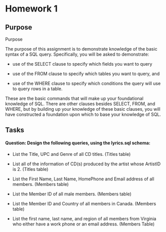 
# Homework 1



## Purpose

Purpose 

The purpose of this assignment is to demonstrate knowledge of the basic syntax of a SQL query. Specifically, you will be asked to demonstrate:

- use of the SELECT clause to specify which fields you want to query

- use of the FROM clause to specify which tables you want to query, and 

- use of the WHERE clause to specify which conditions the query will use to query rows in a table.

These are the basic commands that will make up your foundational knowledge of SQL. There are other clauses besides SELECT, FROM, and WHERE, but by building up your knowledge of these basic clauses, you will have constructed a foundation upon which to base your knowledge of SQL.


## Tasks

#### Question: Design the following queries, using the lyrics.sql schema:

- List the Title, UPC and Genre of all CD titles. (Titles table)

- List all of the information of CD(s) produced by the artist whose ArtistID is 2. (Titles table)

- List the First Name, Last Name, HomePhone and Email address of all members. (Members table)

- List the Member ID of all male members. (Members table)

- List the Member ID and Country of all members in Canada. (Members table)

- List the first name, last name, and region of all members from Virginia who either have a work phone or an email address. (Members Table)


